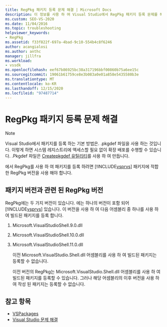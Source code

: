 ```yaml
---
title: RegPkg 패키지 등록 문제 해결 | Microsoft Docs
description: 이 정보를 사용 하 여 Visual Studio에서 RegPkg 패키지 등록 문제를 해결할 수 있습니다. 패키지에 적합 한 버전의 RegPkg를 사용 합니다.
ms.custom: SEO-VS-2020
ms.date: 11/04/2016
ms.topic: troubleshooting
helpviewer_keywords:
- RegPkg
ms.assetid: f33f822f-697a-4bad-9c10-554b4c8f6246
author: acangialosi
ms.author: anthc
manager: jillfra
ms.workload:
- vssdk
ms.openlocfilehash: eef67b86925bc38a317196bbf00860b75a6ee15c
ms.sourcegitcommit: 19061b61759ce8e3b083a0e01a858e5435580b3e
ms.translationtype: MT
ms.contentlocale: ko-KR
ms.lasthandoff: 12/15/2020
ms.locfileid: "97487714"
---
```

# <a name="troubleshooting-regpkg-package-registration"></a>RegPkg 패키지 등록 문제 해결
> [!NOTE]
> Visual Studio에서 패키지를 등록 하는 기본 방법은. .pkgdef 파일을 사용 하는 것입니다. 이렇게 하면 시스템 레지스트리에 액세스할 필요 없이 확장 배포를 수행할 수 있습니다. .Pkgdef 파일은 [Createpkgdef 유틸리티](../../extensibility/internals/createpkgdef-utility.md)를 사용 하 여 만듭니다.

 에서 RegPkg를 사용 하 여 패키지를 등록 하려면 [!INCLUDE[vsprvs](../../code-quality/includes/vsprvs_md.md)] 패키지에 적합 한 RegPkg 버전을 사용 해야 합니다.

## <a name="regpkg-versions-related-to-package-versions"></a>패키지 버전과 관련 된 RegPkg 버전
 RegPkg에는 두 가지 버전이 있습니다. 에는 하나의 버전이 포함 되어 [!INCLUDE[vsprvs](../../code-quality/includes/vsprvs_md.md)] 있습니다. 이 버전을 사용 하 여 다음 어셈블리 중 하나를 사용 하 여 빌드된 패키지를 등록 합니다.

1. Microsoft.VisualStudioShell.9.0.dll

2. Microsoft.VisualStudioShell.10.0.dll

3. Microsoft.VisualStudioShell.11.0.dll

   이전 Microsoft.VisualStudio.Shell.dll 어셈블리를 사용 하 여 빌드된 패키지는 등록할 수 없습니다.

   이전 버전의 RegPkg는 Microsoft.VisualStudio.Shell.dll 어셈블리를 사용 하 여 빌드된 패키지를 등록할 수 있습니다. 그러나 해당 어셈블리의 이후 버전을 사용 하 여 작성 된 패키지는 등록할 수 없습니다.

## <a name="see-also"></a>참고 항목
- [VSPackages](../../extensibility/internals/vspackages.md)
- [Visual Studio 문제 해결](/troubleshoot/visualstudio/welcome-visual-studio/)
